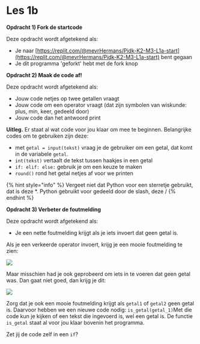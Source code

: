 # Les 1b

**Opdracht 1\) Fork de startcode** 

Deze opdracht wordt afgetekend als:

* Je naar [https://replit.com/@mevrHermans/Pidk-K2-M3-L1a-start](https://replit.com/@mevrHermans/Pidk-K2-M3-L1a-start) bent gegaan
* Je dit programma 'geforkt' hebt met de fork knop

**Opdracht 2\) Maak de code af!**

Deze opdracht wordt afgetekend als:

* Jouw code netjes op twee getallen vraagt
* Jouw code om een operator vraagt \(dat zijn symbolen van wiskunde: plus, min, keer, gedeeld door\)
* Jouw code dan het antwoord print

**Uitleg.** Er staat al wat code voor jou klaar om mee te beginnen. Belangrijke codes om te gebruiken zijn deze:

* met `getal = input(tekst)` vraag je de gebruiker om een getal, dat komt in de variabele `getal`. 
* `int(tekst)` vertaalt de tekst tussen haakjes in een getal
* `if: elif: else:` gebruik je om een keuze te maken
* `round()` rond het getal netjes af voor we printen

{% hint style="info" %}
Vergeet niet dat Python voor een sterretje gebruikt, dat is deze \*. Python gebruikt voor gedeeld door de slash, deze /
{% endhint %}

**Opdracht 3\) Verbeter de foutmelding**

Deze opdracht wordt afgetekend als:

* Je een nette foutmelding krijgt als je iets invoert dat geen getal is.

Als je een verkeerde operator invoert, krijg je een mooie foutmelding te zien:

![](../../.gitbook/assets/image%20%286%29.png)

Maar misschien had je ook geprobeerd om iets in te voeren dat geen getal was. Dan gaat niet goed, dan krijg je dit: 

![](../../.gitbook/assets/image%20%287%29.png)

Zorg dat je ook een mooie foutmelding krijgt als `getal1` of `getal2` geen getal is. Daarvoor hebben we een nieuwe code nodig: `is_getal(getal_1)`Met die code kun je kijken of een tekst die ingevoerd is, wel een getal is. De functie `is_getal` staat al voor jou klaar bovenin het programma.

Zet jij de code zelf in een `if`?

